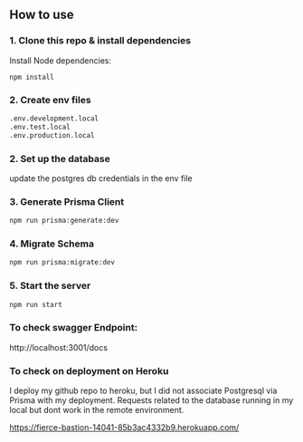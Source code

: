 ## How to use

### 1. Clone this repo & install dependencies

Install Node dependencies:

`npm install`

### 2. Create env files

```sh
.env.development.local
.env.test.local
.env.production.local
```

### 2. Set up the database

update the postgres db credentials in the env file

### 3. Generate Prisma Client

```sh
npm run prisma:generate:dev
```

### 4. Migrate Schema

```sh
npm run prisma:migrate:dev
```

### 5. Start the server

```sh
npm run start
```

### To check swagger Endpoint:

http://localhost:3001/docs

### To check on deployment on Heroku 

I deploy my github repo to heroku, but I did not associate Postgresql via Prisma with my deployment.
Requests related to the database running in my local but dont work in the remote environment. 

https://fierce-bastion-14041-85b3ac4332b9.herokuapp.com/


